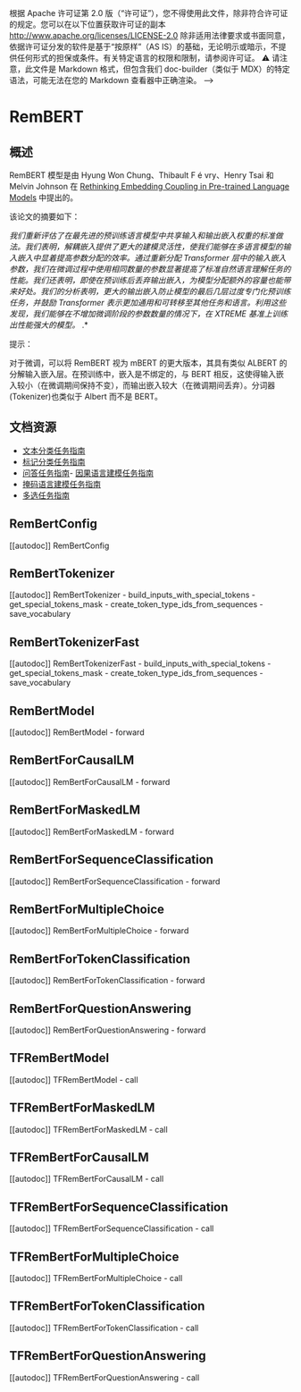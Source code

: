 <!--版权所有2020年The HuggingFace团队。保留所有权利。-->
根据 Apache 许可证第 2.0 版（“许可证”），您不得使用此文件，除非符合许可证的规定。您可以在以下位置获取许可证的副本
http://www.apache.org/licenses/LICENSE-2.0
除非适用法律要求或书面同意，依据许可证分发的软件是基于“按原样”（AS IS）的基础，无论明示或暗示，不提供任何形式的担保或条件。有关特定语言的权限和限制，请参阅许可证。
⚠️ 请注意，此文件是 Markdown 格式，但包含我们 doc-builder（类似于 MDX）的特定语法，可能无法在您的 Markdown 查看器中正确渲染。
-->
# RemBERT

## 概述

RemBERT 模型是由 Hyung Won Chung、Thibault F é vry、Henry Tsai 和 Melvin Johnson 在 [Rethinking Embedding Coupling in Pre-trained Language Models](https://arxiv.org/abs/2010.12821) 中提出的。

该论文的摘要如下：

*我们重新评估了在最先进的预训练语言模型中共享输入和输出嵌入权重的标准做法。我们表明，解耦嵌入提供了更大的建模灵活性，使我们能够在多语言模型的输入嵌入中显着提高参数分配的效率。通过重新分配 Transformer 层中的输入嵌入参数，我们在微调过程中使用相同数量的参数显著提高了标准自然语言理解任务的性能。我们还表明，即使在预训练后丢弃输出嵌入，为模型分配额外的容量也能带来好处。我们的分析表明，更大的输出嵌入防止模型的最后几层过度专门化预训练任务，并鼓励 Transformer 表示更加通用和可转移至其他任务和语言。利用这些发现，我们能够在不增加微调阶段的参数数量的情况下，在 XTREME 基准上训练出性能强大的模型。* .*

提示：

对于微调，可以将 RemBERT 视为 mBERT 的更大版本，其具有类似 ALBERT 的分解输入嵌入层。在预训练中，嵌入是不绑定的，与 BERT 相反，这使得输入嵌入较小（在微调期间保持不变），而输出嵌入较大（在微调期间丢弃）。分词器 (Tokenizer)也类似于 Albert 而不是 BERT。

## 文档资源
- [文本分类任务指南](../tasks/sequence_classification)
- [标记分类任务指南](../tasks/token_classification)
- [问答任务指南](../tasks/question_answering)- [因果语言建模任务指南](../tasks/language_modeling)
- [掩码语言建模任务指南](../tasks/masked_language_modeling)
- [多选任务指南](../tasks/multiple_choice)
## RemBertConfig

[[autodoc]] RemBertConfig

## RemBertTokenizer

[[autodoc]] RemBertTokenizer
    - build_inputs_with_special_tokens
    - get_special_tokens_mask
    - create_token_type_ids_from_sequences
    - save_vocabulary

## RemBertTokenizerFast

[[autodoc]] RemBertTokenizerFast
    - build_inputs_with_special_tokens
    - get_special_tokens_mask
    - create_token_type_ids_from_sequences
    - save_vocabulary

## RemBertModel

[[autodoc]] RemBertModel
    - forward

## RemBertForCausalLM

[[autodoc]] RemBertForCausalLM
    - forward

## RemBertForMaskedLM

[[autodoc]] RemBertForMaskedLM
    - forward

## RemBertForSequenceClassification

[[autodoc]] RemBertForSequenceClassification
    - forward

## RemBertForMultipleChoice

[[autodoc]] RemBertForMultipleChoice
    - forward

## RemBertForTokenClassification

[[autodoc]] RemBertForTokenClassification
    - forward

## RemBertForQuestionAnswering

[[autodoc]] RemBertForQuestionAnswering
    - forward

## TFRemBertModel

[[autodoc]] TFRemBertModel
    - call

## TFRemBertForMaskedLM

[[autodoc]] TFRemBertForMaskedLM
    - call

## TFRemBertForCausalLM

[[autodoc]] TFRemBertForCausalLM
    - call

## TFRemBertForSequenceClassification

[[autodoc]] TFRemBertForSequenceClassification
    - call

## TFRemBertForMultipleChoice

[[autodoc]] TFRemBertForMultipleChoice
    - call

## TFRemBertForTokenClassification

[[autodoc]] TFRemBertForTokenClassification
    - call

## TFRemBertForQuestionAnswering

[[autodoc]] TFRemBertForQuestionAnswering
    - call
